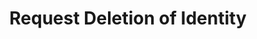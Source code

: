 ---
# !!! Warning: Do not edit this file; any changes must be replicated in Excel !!!
permalink: use-case-transport-request-deletion-of-identity
published: false
title: "Request Deletion of Identity"
type: use-case
toc: true
sidebar:
  - title: "Integrate Enmeshed"
    nav: "docs_integrate"
properties:
  - id: ARS5
  - component: AppRuntime
  - layer: Transport
  - facade:
  - function:
  - description: An Identity can be deleted from the Backbone completely.
  - feature category:
  - tech category: Profile
  - status: OPEN
  - documentation status:
  - comments: Only AppRuntime or where to find this UseCases inside the Runtime (Connector also needs to remove its Identity)
  - actor: User
  - trigger:
  - precondition: Profile has been selected (and has been logged into)
  - result: The Identity has been removed from the Identity
  - priority: HIGH
  - complexity: HIGH
  - size: L
  - created_at:
  - changed_at:
  - api_route_regex:
  - published:
  - link: use-case-transport-request-deletion-of-identity
require:
required_by:
---